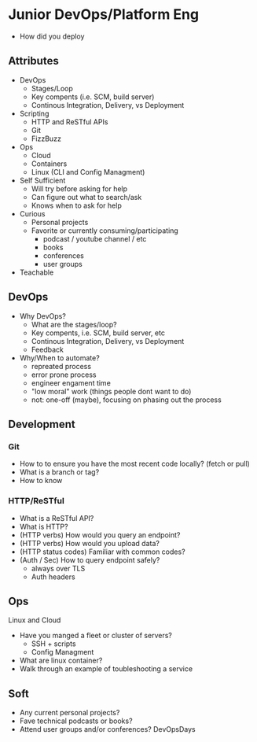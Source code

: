 
# Junior DevOps/Platform Eng

 - How did you deploy

## Attributes

 - DevOps
	 - Stages/Loop
	 - Key compents (i.e. SCM, build server)
	 - Continous Integration, Delivery, vs Deployment
 - Scripting
	 - HTTP and ReSTful APIs
	 - Git
	 - FizzBuzz
 - Ops
	 - Cloud
	 - Containers
	 - Linux (CLI and Config Managment)
 - Self Sufficient
	 - Will try before asking for help
	 - Can figure out what to search/ask
	 - Knows when to ask for help
 - Curious
	 - Personal projects
	 - Favorite or currently consuming/participating
		 - podcast / youtube channel / etc
		 - books
		 - conferences
		 - user groups
 - Teachable

## DevOps

 - Why DevOps?
	 - What are the stages/loop?
	 - Key compents, i.e. SCM, build server, etc
	 - Continous Integration, Delivery, vs Deployment
	 - Feedback
 - Why/When to automate?
	 - repreated process
	 - error prone process
	 - engineer engament time
	 - "low moral" work (things people dont want to do)
	 - not: one-off (maybe), focusing on phasing out the process

## Development

### Git
 - How to to ensure you have the most recent code locally? (fetch or pull)
 - What is a branch or tag?
 - How to know
### HTTP/ReSTful

- What is a ReSTful API?
- What is HTTP?
- (HTTP verbs) How would you query an endpoint?
- (HTTP verbs) How would you upload data?
- (HTTP status codes) Familiar with common codes?
- (Auth / Sec) How to query endpoint safely?
	- always over TLS
	- Auth headers

## Ops

Linux and Cloud

 - Have you manged a fleet or cluster of servers?
	 - SSH + scripts
	 - Config Managment
 - What are linux container?
 - Walk through an example of toubleshooting a service

## Soft

 - Any current personal projects?
 - Fave technical podcasts or books?
 - Attend user groups and/or conferences? DevOpsDays

<!--stackedit_data:
eyJoaXN0b3J5IjpbLTQ0MTI0MjY4OSwxMzc1NzcwMDgwLC0yNT
EyMjk0OTYsODQzNjQzMDY5LC0xNzY3MjQ2NTcwXX0=
-->